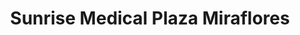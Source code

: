---
title: "Sunrise Medical Plaza Miraflores"
url: /tegucigalpa/sunrise-medical-plaza-miraflores/
shop: Allgemein
---
